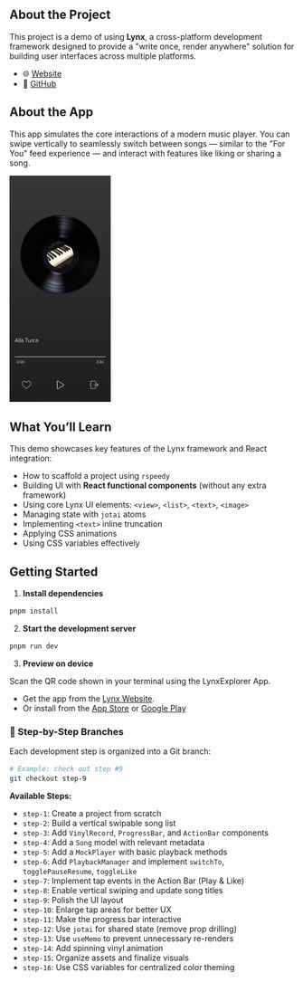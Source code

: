 ## About the Project

This project is a demo of using **Lynx**, a cross-platform development framework designed to provide a "write once, render anywhere" solution for building user interfaces across multiple platforms.

- 🌐 [Website](https://lynxjs.org/)
- 🧰 [GitHub](https://github.com/lynx-family/lynx)

## About the App

This app simulates the core interactions of a modern music player. You can swipe vertically to seamlessly switch between songs — similar to the "For You" feed experience — and interact with features like liking or sharing a song.

<img src="docs/screenshot.png" alt="Screenshot of the Lynx music player demo" height="400"/>

## What You’ll Learn

This demo showcases key features of the Lynx framework and React integration:

- How to scaffold a project using `rspeedy`
- Building UI with **React functional components** (without any extra framework)
- Using core Lynx UI elements: `<view>`, `<list>`, `<text>`, `<image>`
- Managing state with `jotai` atoms
- Implementing `<text>` inline truncation
- Applying CSS animations
- Using CSS variables effectively

## Getting Started

1. **Install dependencies**

```bash
pnpm install
```

2. **Start the development server**

```bash
pnpm run dev
```

3. **Preview on device**

Scan the QR code shown in your terminal using the LynxExplorer App.

- Get the app from the [Lynx Website](https://lynxjs.org/guide/start/quick-start.html).
- Or install from the [App Store](https://apps.apple.com/us/app/lynx-go-dev-explorer/id6743227790) or [Google Play](https://play.google.com/store/apps/details?id=com.funcs.io.lynx.go)

### 🧪 Step-by-Step Branches

Each development step is organized into a Git branch:

```bash
# Example: check out step #9
git checkout step-9
```

**Available Steps:**

- `step-1`: Create a project from scratch
- `step-2`: Build a vertical swipable song list
- `step-3`: Add `VinylRecord`, `ProgressBar`, and `ActionBar` components
- `step-4`: Add a `Song` model with relevant metadata
- `step-5`: Add a `MockPlayer` with basic playback methods
- `step-6`: Add `PlaybackManager` and implement `switchTo`, `togglePauseResume`, `toggleLike`
- `step-7`: Implement tap events in the Action Bar (Play & Like)
- `step-8`: Enable vertical swiping and update song titles
- `step-9`: Polish the UI layout
- `step-10`: Enlarge tap areas for better UX
- `step-11`: Make the progress bar interactive
- `step-12`: Use `jotai` for shared state (remove prop drilling)
- `step-13`: Use `useMemo` to prevent unnecessary re-renders
- `step-14`: Add spinning vinyl animation
- `step-15`: Organize assets and finalize visuals
- `step-16`: Use CSS variables for centralized color theming
